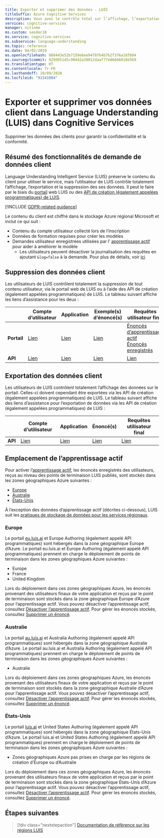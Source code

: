 ```yaml
---
title: Exporter et supprimer des données - LUIS
titleSuffix: Azure Cognitive Services
description: Vous avez le contrôle total sur l’affichage, l’exportation et la suppression de leurs données. Supprimer les données des clients pour garantir la confidentialité et la conformité.
services: cognitive-services
manager: nitinme
ms.custom: seodec18
ms.service: cognitive-services
ms.subservice: language-understanding
ms.topic: reference
ms.date: 04/02/2019
ms.openlocfilehash: 868443e52b7159e6ee9478f64b7b2f376a10f604
ms.sourcegitcommit: 829d951d5c90442a38012daaf77e86046018e5b9
ms.translationtype: HT
ms.contentlocale: fr-FR
ms.lasthandoff: 10/09/2020
ms.locfileid: "91541004"
---
```

# <a name="export-and-delete-your-customer-data-in-language-understanding-luis-in-cognitive-services"></a>Exporter et supprimer vos données client dans Language Understanding (LUIS) dans Cognitive Services

Supprimer les données des clients pour garantir la confidentialité et la conformité.

## <a name="summary-of-customer-data-request-features"></a>Résumé des fonctionnalités de demande de données client
Language Understanding Intelligent Service (LUIS) préserve le contenu du client pour utiliser le service, mais l’utilisateur de LUIS contrôle totalement l’affichage, l’exportation et la suppression des ses données. Il peut le faire par le biais du [portail](luis-reference-regions.md) web LUIS ou des [API de création (également appelées programmatiques) de LUIS](https://westus.dev.cognitive.microsoft.com/docs/services/5890b47c39e2bb17b84a55ff/operations/5890b47c39e2bb052c5b9c2f).

[!INCLUDE [GDPR-related guidance](../../../includes/gdpr-intro-sentence.md)]

Le contenu du client est chiffré dans le stockage Azure régional Microsoft et inclut ce qui suit :

- Contenu du compte utilisateur collecté lors de l’inscription
- Données de formation requises pour créer les modèles
- Demandes utilisateur enregistrées utilisées par l’ [apprentissage actif](luis-concept-review-endpoint-utterances.md) pour aider à améliorer le modèle
  - Les utilisateurs peuvent désactiver la journalisation des requêtes en ajoutant `&log=false` à la demande. Pour plus de détails, voir [ici](troubleshooting.md#how-can-i-disable-the-logging-of-utterances)

## <a name="deleting-customer-data"></a>Suppression des données client
Les utilisateurs de LUIS contrôlent totalement la suppression de tout contenu utilisateur, via le portail web de LUIS ou à l’aide des API de création (également appelées programmatiques) de LUIS. Le tableau suivant affiche les liens d’assistance pour les deux :

| | **Compte d’utilisateur** | **Application** | **Exemple(s) d’énoncé(s)** | **Requêtes utilisateur final** |
| --- | --- | --- | --- | --- |
| **Portail** | [Lien](luis-concept-data-storage.md#delete-an-account) | [Lien](luis-how-to-start-new-app.md#delete-app) | [Lien](luis-concept-data-storage.md#utterances-in-an-intent) | [Énoncés d’apprentissage actif](luis-how-to-review-endpoint-utterances.md#disable-active-learning)<br>[Énoncés enregistrés](luis-concept-data-storage.md#disable-logging-utterances) |
| **API** | [Lien](https://westus.dev.cognitive.microsoft.com/docs/services/5890b47c39e2bb17b84a55ff/operations/5890b47c39e2bb052c5b9c4c) | [Lien](https://westus.dev.cognitive.microsoft.com/docs/services/5890b47c39e2bb17b84a55ff/operations/5890b47c39e2bb052c5b9c39) | [Lien](https://westus.dev.cognitive.microsoft.com/docs/services/5890b47c39e2bb17b84a55ff/operations/5890b47c39e2bb052c5b9c0b) | [Lien](https://westus.dev.cognitive.microsoft.com/docs/services/5890b47c39e2bb17b84a55ff/operations/58b6f32139e2bb139ce823c9) |


## <a name="exporting-customer-data"></a>Exportation des données client
Les utilisateurs de LUIS contrôlent totalement l’affichage des données sur le portail. Celles-ci doivent cependant être exportées via les API de création (également appelées programmatiques) de LUIS. Le tableau suivant affiche des liens d’assistance pour l’exportation de données via les API de création (également appelées programmatiques) de LUIS :

| | **Compte d’utilisateur** | **Application** | **Énoncé(s)** | **Requêtes utilisateur final** |
| --- | --- | --- | --- | --- |
| **API** | [Lien](https://westus.dev.cognitive.microsoft.com/docs/services/5890b47c39e2bb17b84a55ff/operations/5890b47c39e2bb052c5b9c48) | [Lien](https://westus.dev.cognitive.microsoft.com/docs/services/5890b47c39e2bb17b84a55ff/operations/5890b47c39e2bb052c5b9c40) | [Lien](https://westus.dev.cognitive.microsoft.com/docs/services/5890b47c39e2bb17b84a55ff/operations/5890b47c39e2bb052c5b9c0a) | [Lien](https://westus.dev.cognitive.microsoft.com/docs/services/5890b47c39e2bb17b84a55ff/operations/5890b47c39e2bb052c5b9c36) |

## <a name="location-of-active-learning"></a>Emplacement de l’apprentissage actif

Pour activer l’[apprentissage actif](luis-how-to-review-endpoint-utterances.md#enable-active-learning), les énoncés enregistrés des utilisateurs, reçus au niveau des points de terminaison LUIS publiés, sont stockés dans les zones géographiques Azure suivantes :

* [Europe](#europe)
* [Australie](#australia)
* [États-Unis](#united-states)

À l’exception des données d’apprentissage actif (décrites ci-dessous), LUIS suit les [pratiques de stockage de données pour les services régionaux](https://azuredatacentermap.azurewebsites.net/).

### <a name="europe"></a>Europe

Le portail [eu.luis.ai](https://eu.luis.ai) et Europe Authoring (également appelé API programmatiques) sont hébergés dans la zone géographique Europe d’Azure. Le portail eu.luis.ai et Europe Authoring (également appelé API programmatiques) prennent en charge le déploiement de points de terminaison dans les zones géographiques Azure suivantes :

* Europe
* France
* United Kingdom

Lors du déploiement dans ces zones géographiques Azure, les énoncés provenant des utilisateurs finaux de votre application et reçus par le point de terminaison sont stockés dans la zone géographique Europe d’Azure pour l’apprentissage actif. Vous pouvez désactiver l’apprentissage actif, consultez [Désactiver l’apprentissage actif](luis-how-to-review-endpoint-utterances.md#disable-active-learning). Pour gérer les énoncés stockés, consultez [Supprimer un énoncé](luis-how-to-review-endpoint-utterances.md#delete-utterance).

### <a name="australia"></a>Australie

Le portail [au.luis.ai](https://au.luis.ai) et Australia Authoring (également appelé API programmatiques) sont hébergés dans la zone géographique Australie d’Azure. Le portail au.luis.ai et Australia Authoring (également appelé API programmatiques) prennent en charge le déploiement de points de terminaison dans les zones géographiques Azure suivantes :

* Australie

Lors du déploiement dans ces zones géographiques Azure, les énoncés provenant des utilisateurs finaux de votre application et reçus par le point de terminaison sont stockés dans la zone géographique Australie d’Azure pour l’apprentissage actif. Vous pouvez désactiver l’apprentissage actif, consultez [Désactiver l’apprentissage actif](luis-how-to-review-endpoint-utterances.md#disable-active-learning). Pour gérer les énoncés stockés, consultez [Supprimer un énoncé](luis-how-to-review-endpoint-utterances.md#delete-utterance).

### <a name="united-states"></a>États-Unis

Le portail [luis.ai](https://www.luis.ai) et United States Authoring (également appelé API programmatiques) sont hébergés dans la zone géographique États-Unis d’Azure. Le portail luis.ai et United States Authoring (également appelé API programmatiques) prennent en charge le déploiement de points de terminaison dans les zones géographiques Azure suivantes :

* Zones géographiques Azure pas prises en charge par les régions de création d’Europe ou d’Australie

Lors du déploiement dans ces zones géographiques Azure, les énoncés provenant des utilisateurs finaux de votre application et reçus par le point de terminaison sont stockés dans la zone géographique États-Unis d’Azure pour l’apprentissage actif. Vous pouvez désactiver l’apprentissage actif, consultez [Désactiver l’apprentissage actif](luis-how-to-review-endpoint-utterances.md#disable-active-learning). Pour gérer les énoncés stockés, consultez [Supprimer un énoncé](luis-how-to-review-endpoint-utterances.md#delete-utterance).


## <a name="next-steps"></a>Étapes suivantes

> [!div class="nextstepaction"]
> [Documentation de référence sur les régions LUIS](./luis-reference-regions.md)
